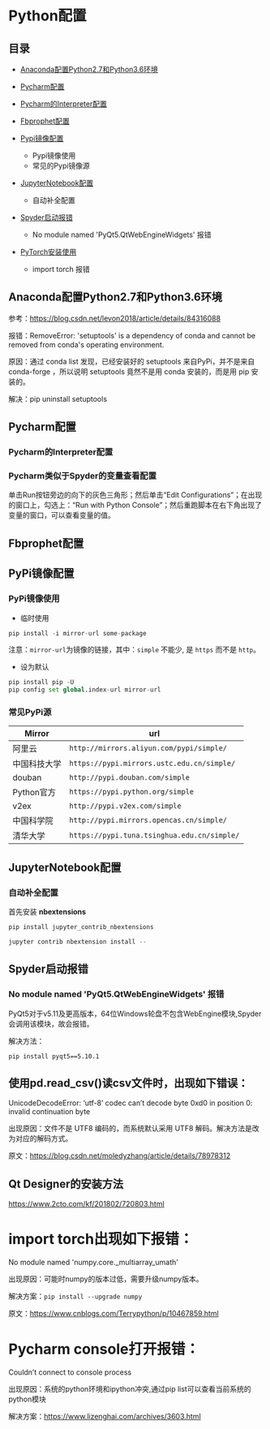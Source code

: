 # Python配置

## 目录

* [Anaconda配置Python2.7和Python3.6环境](#Anaconda配置Python2.7和Python3.6环境)
* [Pycharm配置](#Pycharm配置)
* [Pycharm的Interpreter配置](#Pycharm的Interpreter配置)
* [Fbprophet配置](#Fbprophet配置)
* [Pypi镜像配置](#Pypi镜像配置)
    * Pypi镜像使用
    * 常见的Pypi镜像源
* [JupyterNotebook配置](#JupyterNotebook配置)
    * 自动补全配置
* [Spyder启动报错](#Spyder启动报错)
    * No module named 'PyQt5.QtWebEngineWidgets' 报错
    
* [PyTorch安装使用](# )
    * import torch 报错

## Anaconda配置Python2.7和Python3.6环境

参考：https://blog.csdn.net/levon2018/article/details/84316088

报错：RemoveError: 'setuptools' is a dependency of conda and cannot be removed from
conda's operating environment.

原因：通过 conda list 发现，已经安装好的 setuptools 来自PyPi，并不是来自 conda-forge ，所以说明 setuptools 竟然不是用 conda 安装的，而是用 pip 安装的。

解决：pip uninstall setuptools

## Pycharm配置

### Pycharm的Interpreter配置

### Pycharm类似于Spyder的变量查看配置

单击Run按钮旁边的向下的灰色三角形；然后单击“Edit Configurations”；在出现的窗口上，勾选上：“Run with Python Console”；然后重跑脚本在右下角出现了变量的窗口，可以查看变量的值。

## Fbprophet配置

## PyPi镜像配置

### PyPi镜像使用

* 临时使用

``` Python
pip install -i mirror-url some-package
```

注意：`mirror-url`为镜像的链接，其中：`simple` 不能少, 是 `https` 而不是 `http`。

* 设为默认
``` Python
pip install pip -U
pip config set global.index-url mirror-url
```

### 常见PyPi源

|Mirror|url|
|------|---|
|阿里云|`http://mirrors.aliyun.com/pypi/simple/`|
|中国科技大学|`https://pypi.mirrors.ustc.edu.cn/simple/`|
|douban|`http://pypi.douban.com/simple`|
|Python官方|`https://pypi.python.org/simple`|
|v2ex|`http://pypi.v2ex.com/simple`|
|中国科学院|`http://pypi.mirrors.opencas.cn/simple/`|
|清华大学|`https://pypi.tuna.tsinghua.edu.cn/simple/`|

## JupyterNotebook配置

### 自动补全配置

首先安装 **nbextensions**
``` Python
pip install jupyter_contrib_nbextensions
```
``` Python
jupyter contrib nbextension install --
```
## Spyder启动报错

### No module named 'PyQt5.QtWebEngineWidgets' 报错

PyQt5对于v5.11及更高版本，64位Windows轮盘不包含WebEngine模块,Spyder会调用该模块，故会报错。

解决方法：

```
pip install pyqt5==5.10.1
```

## 使用pd.read_csv()读csv文件时，出现如下错误：

UnicodeDecodeError: ‘utf-8’ codec can’t decode byte 0xd0 in position 0: invalid continuation byte

出现原因：文件不是 UTF8 编码的，而系统默认采用 UTF8 解码。解决方法是改为对应的解码方式。

原文：https://blog.csdn.net/moledyzhang/article/details/78978312 


## Qt Designer的安装方法
https://www.2cto.com/kf/201802/720803.html

# import torch出现如下报错：

No module named 'numpy.core._multiarray_umath'

出现原因：可能时numpy的版本过低，需要升级numpy版本。

解决方案：`pip install --upgrade numpy`

原文：https://www.cnblogs.com/Terrypython/p/10467859.html

# Pycharm console打开报错：

Couldn’t connect to console process

出现原因：系统的python环境和ipython冲突,通过pip list可以查看当前系统的python模块

解决方案：https://www.lizenghai.com/archives/3603.html
